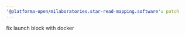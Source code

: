 ```yaml
---
'@platforma-open/milaboratories.star-read-mapping.software': patch
---
```


fix launch block with docker
